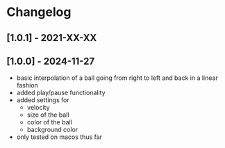 # Changelog

## [1.0.1] - 2021-XX-XX

## [1.0.0] - 2024-11-27

- basic interpolation of a ball going from right to left and back in a linear fashion
- added play/pause functionality
- added settings for
    - velocity
    - size of the ball
    - color of the ball
    - background color
- only tested on macos thus far
